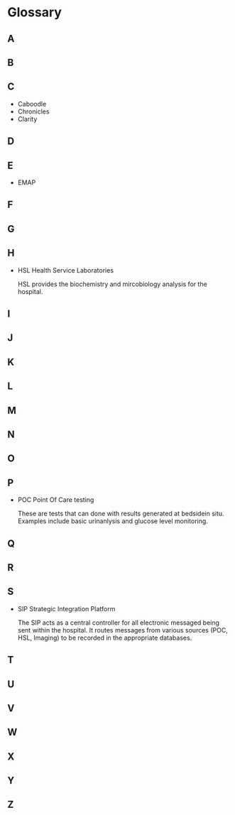 # Glossary

## A

## B

## C

- Caboodle
- Chronicles
- Clarity

## D

## E

- EMAP

## F

## G

## H

- HSL Health Service Laboratories

	HSL provides the biochemistry and mircobiology analysis for the hospital.

## I

## J

## K

## L

## M

## N

## O

## P

- POC Point Of Care testing

     These are tests that can done with results generated at bedsidein situ. Examples include basic urinanlysis and glucose level monitoring. 

## Q

## R

## S

- SIP Strategic Integration Platform
	
	The SIP acts as a central controller for all electronic messaged being sent within the hospital. It routes messages from various sources (POC, HSL, Imaging) to be recorded in the appropriate databases. 

## T

## U

## V

## W

## X

## Y

## Z

